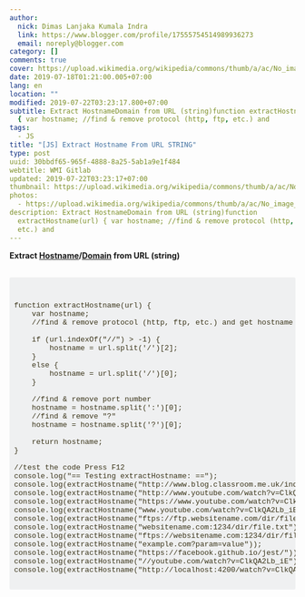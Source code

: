```yaml
---
author:
  nick: Dimas Lanjaka Kumala Indra
  link: https://www.blogger.com/profile/17555754514989936273
  email: noreply@blogger.com
category: []
comments: true
cover: https://upload.wikimedia.org/wikipedia/commons/thumb/a/ac/No_image_available.svg/2048px-No_image_available.svg.png
date: 2019-07-18T01:21:00.005+07:00
lang: en
location: ""
modified: 2019-07-22T03:23:17.800+07:00
subtitle: Extract HostnameDomain from URL (string)function extractHostname(url)
  { var hostname; //find & remove protocol (http, ftp, etc.) and
tags:
  - JS
title: "[JS] Extract Hostname From URL STRING"
type: post
uuid: 30bbdf65-965f-4888-8a25-5ab1a9e1f484
webtitle: WMI Gitlab
updated: 2019-07-22T03:23:17+07:00
thumbnail: https://upload.wikimedia.org/wikipedia/commons/thumb/a/ac/No_image_available.svg/2048px-No_image_available.svg.png
photos:
  - https://upload.wikimedia.org/wikipedia/commons/thumb/a/ac/No_image_available.svg/2048px-No_image_available.svg.png
description: Extract HostnameDomain from URL (string)function
  extractHostname(url) { var hostname; //find & remove protocol (http, ftp,
  etc.) and
---
```


<div dir="ltr" style="text-align: left;" trbidi="on"><b>Extract <u>Hostname</u>/<u>Domain</u>&nbsp;from URL (string)</b><br><b><br></b><pre class="snippet-code-js lang-js prettyprint prettyprinted" style="background-color: #eff0f1; border-radius: 3px; border: 0px; box-sizing: inherit; color: #393318; font-family: Consolas, Menlo, Monaco, &quot;Lucida Console&quot;, &quot;Liberation Mono&quot;, &quot;DejaVu Sans Mono&quot;, &quot;Bitstream Vera Sans Mono&quot;, &quot;Courier New&quot;, monospace, sans-serif; font-size: 13px; font-stretch: inherit; font-variant-east-asian: inherit; font-variant-numeric: inherit; line-height: inherit; margin-bottom: 1em; max-height: 600px; overflow-wrap: normal; overflow: auto; padding: 12px 8px; vertical-align: baseline; width: auto;"><br><br>function extractHostname(url) {<br>    var hostname;<br>    //find &amp; remove protocol (http, ftp, etc.) and get hostname<br><br>    if (url.indexOf("//") &gt; -1) {<br>        hostname = url.split('/')[2];<br>    }<br>    else {<br>        hostname = url.split('/')[0];<br>    }<br><br>    //find &amp; remove port number<br>    hostname = hostname.split(':')[0];<br>    //find &amp; remove "?"<br>    hostname = hostname.split('?')[0];<br><br>    return hostname;<br>}<br><br>//test the code Press F12<br>console.log("== Testing extractHostname: ==");<br>console.log(extractHostname("http://www.blog.classroom.me.uk/index.php"));<br>console.log(extractHostname("http://www.youtube.com/watch?v=ClkQA2Lb_iE"));<br>console.log(extractHostname("https://www.youtube.com/watch?v=ClkQA2Lb_iE"));<br>console.log(extractHostname("www.youtube.com/watch?v=ClkQA2Lb_iE"));<br>console.log(extractHostname("ftps://ftp.websitename.com/dir/file.txt"));<br>console.log(extractHostname("websitename.com:1234/dir/file.txt"));<br>console.log(extractHostname("ftps://websitename.com:1234/dir/file.txt"));<br>console.log(extractHostname("example.com?param=value"));<br>console.log(extractHostname("https://facebook.github.io/jest/"));<br>console.log(extractHostname("//youtube.com/watch?v=ClkQA2Lb_iE"));<br>console.log(extractHostname("http://localhost:4200/watch?v=ClkQA2Lb_iE"));<br><br></pre></div>